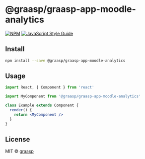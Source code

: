 # @graasp/graasp-app-moodle-analytics

> 

[![NPM](https://img.shields.io/npm/v/@graasp/graasp-app-moodle-analytics.svg)](https://www.npmjs.com/package/@graasp/graasp-app-moodle-analytics) [![JavaScript Style Guide](https://img.shields.io/badge/code_style-standard-brightgreen.svg)](https://standardjs.com)

## Install

```bash
npm install --save @graasp/graasp-app-moodle-analytics
```

## Usage

```jsx
import React, { Component } from 'react'

import MyComponent from '@graasp/graasp-app-moodle-analytics'

class Example extends Component {
  render() {
    return <MyComponent />
  }
}
```

## License

MIT © [graasp](https://github.com/graasp)
